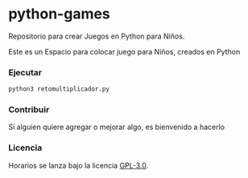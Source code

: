 # python-games
Repositorio para crear Juegos en Python para Niños.

Este es un Espacio para colocar juego para Niños, creados en Python

### Ejecutar

```bash
python3 retomultiplicador.py
```

### Contribuir

Si alguien quiere agregar o mejorar algo, es bienvenido a hacerlo

### Licencia

Horarios se lanza bajo la licencia [GPL-3.0](https://opensource.org/licenses/GPL-3.0).

